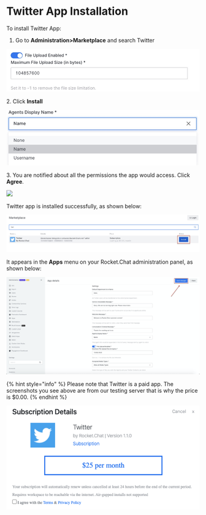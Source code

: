 # Twitter App Installation

To install Twitter App:

1. Go to **Administration>Marketplace** and search Twitter

![](<../../../../.gitbook/assets/image (403).png>)

2\. Click **Install**

![](<../../../../.gitbook/assets/image (402).png>)

3\. You are notified about all the permissions the app would access. Click **Agree**.

![](<../../../../.gitbook/assets/image (401) (1).png>)

Twitter app is installed successfully, as shown below:

![](<../../../../.gitbook/assets/image (397).png>)

It appears in the **Apps** menu on your Rocket.Chat administration panel, as shown below:

![](<../../../../.gitbook/assets/image (405).png>)

{% hint style="info" %}
Please note that Twitter is a paid app. The screenshots you see above are from our testing server that is why the price is $0.00.
{% endhint %}

![](<../../../../.gitbook/assets/image (459) (1) (1) (1) (1).png>)
